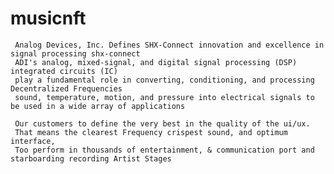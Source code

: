 # musicnft
     
     Analog Devices, Inc. Defines SHX-Connect innovation and excellence in signal processing shx-connect
     ADI's analog, mixed-signal, and digital signal processing (DSP) integrated circuits (IC)
     play a fundamental role in converting, conditioning, and processing Decentralized Frequencies 
     sound, temperature, motion, and pressure into electrical signals to be used in a wide array of applications
     
     Our customers to define the very best in the quality of the ui/ux. 
     That means the clearest Frequency crispest sound, and optimum interface, 
     Too perform in thousands of entertainment, & communication port and starboarding recording Artist Stages

